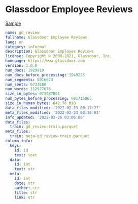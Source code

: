 # Glassdoor Employee Reviews
 
[Sample](../sample/gd_review.txt)
 
<!-- MARKDOWN-AUTO-DOCS:START (CODE:src=../../../ekorpkit/resources/corpora/gd_review.yaml) -->
<!-- The below code snippet is automatically added from ../../../ekorpkit/resources/corpora/gd_review.yaml -->
```yaml
name: gd_review
fullname: Glassdoor Employee Reviews
lang: en
category: informal
description: Glassdoor Employee Reviews
license: Copyright © 2008-2021, Glassdoor, Inc.
homepage: https://www.glassdoor.com
version: 1.0.0
num_docs: 1929910
num_docs_before_processing: 1949225
num_segments: 5016673
num_sents: 6733680
num_words: 112977678
size_in_bytes: 673987801
num_bytes_before_processing: 681715065
size_in_human_bytes: 642.76 MiB
data_files_modified: '2022-02-23 08:17:27'
meta_files_modified: '2022-02-23 08:16:03'
info_updated: '2022-02-26 03:06:08'
data_files:
  train: gd_review-train.parquet
meta_files:
  train: meta-gd_review-train.parquet
column_info:
  keys:
    id: id
    text: text
  data:
    id: int
    text: str
  meta:
    id: int
    date: str
    author: str
    title: str
    link: str
```
<!-- MARKDOWN-AUTO-DOCS:END -->
